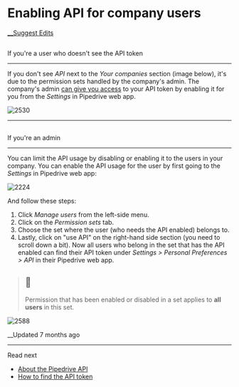 # Enabling API for company users

[ __Suggest Edits](/edit/enabling-api-for-company-users)

## 

If you're a user who doesn't see the API token

[](#if-youre-a-user-who-doesnt-see-the-api-token)

* * *

If you don't see _API_ next to the _Your companies_ section (image below), it's due to the permission sets handled by the company's admin. The company's admin [can give you access](/docs/enabling-api-for-company-users#if-youre-an-admin) to your API token by enabling it for you from the _Settings_ in Pipedrive web app.

![2530](https://files.readme.io/3cf2f62-Screenshot_2020-06-22_at_12.31.52.png)   


* * *

## 

If you're an admin

[](#if-youre-an-admin)

* * *

You can limit the API usage by disabling or enabling it to the users in your company. You can enable the API usage for the user by first going to the _Settings_ in Pipedrive web app:

![2224](https://files.readme.io/3a90f92-Screenshot_2020-09-07_at_16.38.36.png)

And follow these steps:

  1. Click _Manage users_ from the left-side menu.
  2. Click on the _Permission sets_ tab.
  3. Choose the set where the user (who needs the API enabled) belongs to.
  4. Lastly, click on "use API" on the right-hand side section (you need to scroll down a bit). Now all users who belong in the set that has the API enabled can find their API token under _Settings > Personal Preferences > API_ in their Pipedrive web app. 



> ## 📘
> 
> Permission that has been enabled or disabled in a set applies to **all users** in this set.

![2588](https://files.readme.io/ee84ddc-Screenshot_2020-06-22_at_12.33.00.png)   


__Updated 7 months ago

* * *

Read next

  * [About the Pipedrive API](/docs/core-api-concepts-about-pipedrive-api)
  * [How to find the API token](/docs/how-to-find-the-api-token)


